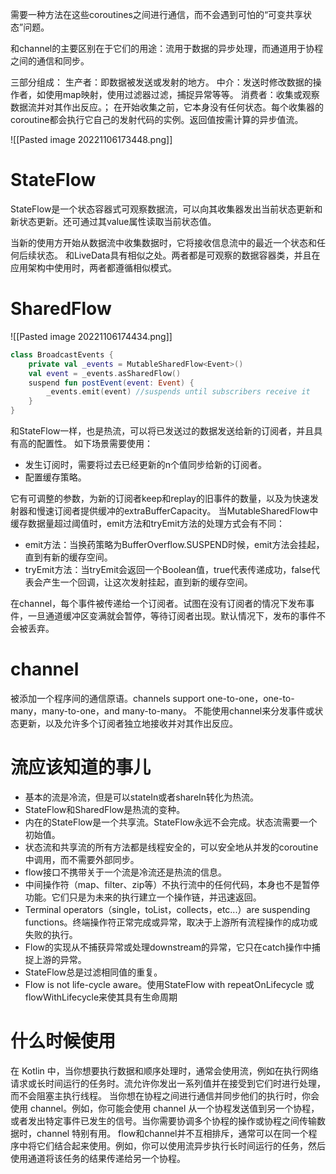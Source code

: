 需要一种方法在这些coroutines之间进行通信，而不会遇到可怕的“可变共享状态”问题。

和channel的主要区别在于它们的用途：流用于数据的异步处理，而通道用于协程之间的通信和同步。


三部分组成：
生产者：即数据被发送或发射的地方。
中介：发送时修改数据的操作者，如使用map映射，使用过滤器过滤，捕捉异常等等。
消费者：收集或观察数据流并对其作出反应。；
在开始收集之前，它本身没有任何状态。每个收集器的coroutine都会执行它自己的发射代码的实例。返回值按需计算的异步值流。

![[Pasted image 20221106173448.png]]

# StateFlow
StateFlow是一个状态容器式可观察数据流，可以向其收集器发出当前状态更新和新状态更新。还可通过其value属性读取当前状态值。

当新的使用方开始从数据流中收集数据时，它将接收信息流中的最近一个状态和任何后续状态。
和LiveData具有相似之处。两者都是可观察的数据容器类，并且在应用架构中使用时，两者都遵循相似模式。
# SharedFlow
![[Pasted image 20221106174434.png]]
```kotlin
class BroadcastEvents {
	private val _events = MutableSharedFlow<Event>()
	val event = _events.asSharedFlow()
	suspend fun postEvent(event: Event) {
		_events.emit(event) //suspends until subscribers receive it
	}
}
```
和StateFlow一样，也是热流，可以将已发送过的数据发送给新的订阅者，并且具有高的配置性。
如下场景需要使用：
- 发生订阅时，需要将过去已经更新的n个值同步给新的订阅者。
- 配置缓存策略。

它有可调整的参数，为新的订阅者keep和replay的旧事件的数量，以及为快速发射器和慢速订阅者提供缓冲的extraBufferCapacity。
当MutableSharedFlow中缓存数据量超过阈值时，emit方法和tryEmit方法的处理方式会有不同：
- emit方法：当换药策略为BufferOverflow.SUSPEND时候，emit方法会挂起，直到有新的缓存空间。
- tryEmit方法：当tryEmit会返回一个Boolean值，true代表传递成功，false代表会产生一个回调，让这次发射挂起，直到新的缓存空间。

在channel，每个事件被传递给一个订阅者。试图在没有订阅者的情况下发布事件，一旦通道缓冲区变满就会暂停，等待订阅者出现。默认情况下，发布的事件不会被丢弃。
# channel
被添加一个程序间的通信原语。channels support one-to-one，one-to-many，many-to-one，and many-to-many。
不能使用channel来分发事件或状态更新，以及允许多个订阅者独立地接收并对其作出反应。

# 流应该知道的事儿
- 基本的流是冷流，但是可以stateIn或者shareIn转化为热流。
- StateFlow和SharedFlow是热流的变种。
- 内在的StateFlow是一个共享流。StateFlow永远不会完成。状态流需要一个初始值。
- 状态流和共享流的所有方法都是线程安全的，可以安全地从并发的coroutine中调用，而不需要外部同步。
- flow接口不携带关于一个流是冷流还是热流的信息。
- 中间操作符（map、filter、zip等）不执行流中的任何代码，本身也不是暂停功能。它们只是为未来的执行建立一个操作链，并迅速返回。
- Terminal operators（single，toList，collects，etc...）are suspending functions。终端操作符正常完成或异常，取决于上游所有流程操作的成功或失败的执行。
- Flow的实现从不捕获异常或处理downstream的异常，它只在catch操作中捕捉上游的异常。
- StateFlow总是过滤相同值的重复。
- Flow is not life-cycle aware。使用StateFlow with repeatOnLifecycle 或 flowWithLifecycle来使其具有生命周期
# 什么时候使用
在 Kotlin 中，当你想要执行数据和顺序处理时，通常会使用流，例如在执行网络请求或长时间运行的任务时。流允许你发出一系列值并在接受到它们时进行处理，而不会阻塞主执行线程。
当你想在协程之间进行通信并同步他们的执行时，你会使用 channel。例如，你可能会使用 channel 从一个协程发送值到另一个协程，或者发出特定事件已发生的信号。当你需要协调多个协程的操作或协程之间传输数据时，channel 特别有用。
flow和channel并不互相排斥，通常可以在同一个程序中将它们结合起来使用。例如，你可以使用流异步执行长时间运行的任务，然后使用通道将该任务的结果传递给另一个协程。